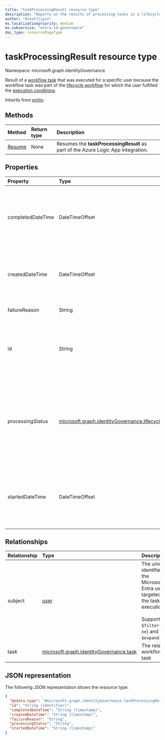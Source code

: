 ```yaml
---
title: "taskProcessingResult resource type"
description: "Reports on the results of processing tasks in a lifecycle workflow."
author: "AlexFilipin"
ms.localizationpriority: medium
ms.subservice: "entra-id-governance"
doc_type: resourcePageType
---
```


# taskProcessingResult resource type

Namespace: microsoft.graph.identityGovernance

Result of a [workflow task](../resources/identitygovernance-task.md) that was executed for a specific user because the workflow task was part of the [lifecycle workflow](../resources/identitygovernance-workflow.md) for which the user fulfilled the [execution conditions](../resources/identitygovernance-workflowexecutionconditions.md).

Inherits from [entity](../resources/entity.md).

## Methods

|Method|Return type|Description|
|:---|:---|:---|
|[Resume](../api/identitygovernance-taskprocessingresult-resume.md)|None|Resumes the **taskProcessingResult** as part of the Azure Logic App integration.|

## Properties

|Property|Type|Description|
|:---|:---|:---|
|completedDateTime|DateTimeOffset|The date time when taskProcessingResult execution ended. Value is `null` if task execution is still in progress.<br><br>Supports `$filter`(`lt`, `le`, `gt`, `ge`, `eq`, `ne`) and `$orderby`.|
|createdDateTime|DateTimeOffset|The date time when the taskProcessingResult was created.<br><br>Supports `$filter`(`lt`, `le`, `gt`, `ge`, `eq`, `ne`) and `$orderby`.|
|failureReason|String|Describes why the taskProcessingResult has failed.|
|id|String|Identifier used for individually addressing a specific task processing result. Inherited from [entity](../resources/entity.md).<br><br>Supports `$filter`(`eq`, `ne`) and `$orderby`.|
|processingStatus|[microsoft.graph.identityGovernance.lifecycleWorkflowProcessingStatus](../resources/identitygovernance-taskprocessingresult.md)|Describes the execution status of the `taskProcessingResult`. The possible values are: `queued`, `inProgress`, `completed`, `completedWithErrors`, `canceled`, `failed`, `unknownFutureValue`.<br><br>Supports `$filter`(`eq`, `ne`) and `$orderby`.|
|startedDateTime|DateTimeOffset|The date time when taskProcessingResult execution started. Value is `null` if task execution has not yet started.<br><br>Supports `$filter`(`lt`, `le`, `gt`, `ge`, `eq`, `ne`) and `$orderby`.|

## Relationships

|Relationship|Type|Description|
|:---|:---|:---|
|subject|[user](../resources/user.md)|The unique identifier of the Microsoft Entra user targeted for the task execution.<br><br>Supports `$filter`(`eq`, `ne`) and `$expand`.|
|task|[microsoft.graph.identityGovernance.task](../resources/identitygovernance-task.md)|The related workflow task|

## JSON representation

The following JSON representation shows the resource type.
<!-- {
  "blockType": "resource",
  "keyProperty": "id",
  "@odata.type": "microsoft.graph.identityGovernance.taskProcessingResult",
  "baseType": "microsoft.graph.entity",
  "openType": false
}
-->
``` json
{
  "@odata.type": "#microsoft.graph.identityGovernance.taskProcessingResult",
  "id": "String (identifier)",
  "completedDateTime": "String (timestamp)",
  "createdDateTime": "String (timestamp)",
  "failureReason": "String",
  "processingStatus": "String",
  "startedDateTime": "String (timestamp)"
}
```
